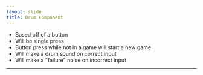 ```yaml
---
layout: slide
title: Drum Component
---
```


- Based off of a button
- Will be single press
- Button press while not in a game will start a new game
- Will make a drum sound on correct input
- Will make a "failure" noise on incorrect input

---
